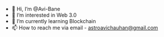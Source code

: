 - 👋 Hi, I’m @Avi-Bane
- 👀 I’m interested in Web 3.0
- 🌱 I’m currently learning Blockchain
- 📫 How to reach me via email - astroavichauhan@gmail.com

<!---
Avi-Bane/Avi-Bane is a ✨ special ✨ repository because its `README.md` (this file) appears on your GitHub profile.
You can click the Preview link to take a look at your changes.
--->
